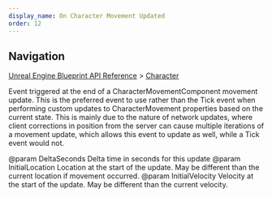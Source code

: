 ```yaml
---
display_name: On Character Movement Updated
order: 12
---
```

## Navigation

[Unreal Engine Blueprint API Reference](https://dev.epicgames.com/documentation/en-us/unreal-engine/BlueprintAPI) > [Character](https://dev.epicgames.com/documentation/en-us/unreal-engine/BlueprintAPI/Character)

Event triggered at the end of a CharacterMovementComponent movement update.
This is the preferred event to use rather than the Tick event when performing custom updates to CharacterMovement properties based on the current state.
This is mainly due to the nature of network updates, where client corrections in position from the server can cause multiple iterations of a movement update,
which allows this event to update as well, while a Tick event would not.

@param DeltaSeconds Delta time in seconds for this update
@param InitialLocation Location at the start of the update. May be different than the current location if movement occurred.
@param InitialVelocity Velocity at the start of the update. May be different than the current velocity.

